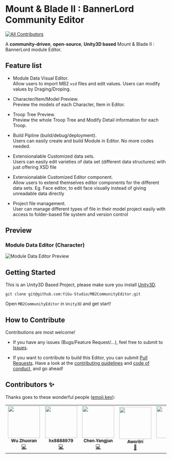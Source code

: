 # Mount &amp; Blade II : BannerLord Community Editor
<!-- ALL-CONTRIBUTORS-BADGE:START - Do not remove or modify this section -->
[![All Contributors](https://img.shields.io/badge/all_contributors-5-orange.svg?style=flat-square)](#contributors-)
<!-- ALL-CONTRIBUTORS-BADGE:END -->

A **community-driven**, **open-source**, **Unity3D based** Mount &amp; Blade II : BannerLord module Editor.

## Feature list

* Module Data Visual Editor.   
  Allow users to import MB2 `xsd` files and edit values. Users can modify values by Draging/Droping.

* Character/Item/Model Preview.    
  Preview the models of each Character, Item in Editor.
  
* Troop Tree Preview.    
  Preview the whole Troop Tree and Modify Detail information for each Troop.
  
* Build Pipline (build/debug/deployment).    
  Users can easily create and build Module in Editor. No more codes needed.

* Extensionalable Customized data sets.    
  Users can easily edit varieties of data set (different data structures) with just offering XSD file

* Extensionalable Customized Editor component.       
  Allow users to extend themselves editor components for the different data sets.
  Eg. Face editor, to edit face visually instead of giving unreadable data directly

* Project file management.       
  User can manage different types of file in their model project easily with access to folder-based file system and version control

## Preview

### Module Data Editor (Character)
![Module Data Editor Preview](Preview/character.gif)

## Getting Started

This is an Unity3D Based Project, please make sure you install [Unity3D](https://unity.com/).

```
git clone git@github.com:YiGu-Studio/MB2CommunityEditor.git
```

Open `MB2CommunityEditor` in `Unity3D` and get start!

## How to Contribute

Contributions are most welcome!

* If you have any issues (Bugs/Feature Request/...), feel free to submit to [Issues](https://github.com/YiGu-Studio/MB2CommunityEditor/issues).

* If you want to contribute to build this Editor, you can submit [Pull Requests](https://github.com/YiGu-Studio/MB2CommunityEditor/pulls). Have a look at the [contributing guidelines](CONTRIBUTING.md) and [code of conduct](CODE_OF_CONDUCT.md), and go ahead!

## Contributors ✨

Thanks goes to these wonderful people ([emoji key](https://allcontributors.org/docs/en/emoji-key)):

<!-- ALL-CONTRIBUTORS-LIST:START - Do not remove or modify this section -->
<!-- prettier-ignore-start -->
<!-- markdownlint-disable -->
<table>
  <tr>
    <td align="center"><a href="http://oliverwu.georgetown.domains/"><img src="https://avatars0.githubusercontent.com/u/8717187?v=4" width="100px;" alt=""/><br /><sub><b>Wu Zhuoran</b></sub></a><br /><a href="https://github.com/YiGu-Studio/MB2CommunityEditor/commits?author=WuZhuoran" title="Code">💻</a></td>
    <td align="center"><a href="https://github.com/hx8888979"><img src="https://avatars0.githubusercontent.com/u/40686819?v=4" width="100px;" alt=""/><br /><sub><b>hx8888979</b></sub></a><br /><a href="https://github.com/YiGu-Studio/MB2CommunityEditor/commits?author=hx8888979" title="Code">💻</a></td>
    <td align="center"><a href="https://github.com/GreenDragonInSea"><img src="https://avatars1.githubusercontent.com/u/52992450?v=4" width="100px;" alt=""/><br /><sub><b>Chen Yangjun</b></sub></a><br /><a href="https://github.com/YiGu-Studio/MB2CommunityEditor/commits?author=GreenDragonInSea" title="Code">💻</a></td>
    <td align="center"><a href="https://github.com/Aworilri"><img src="https://avatars2.githubusercontent.com/u/63013240?v=4" width="100px;" alt=""/><br /><sub><b>Aworilri</b></sub></a><br /><a href="#design-Aworilri" title="Design">🎨</a></td>
    <td align="center"><a href="https://github.com/aloha2020"><img src="https://avatars1.githubusercontent.com/u/63624152?v=4" width="100px;" alt=""/><br /><sub><b>aloha</b></sub></a><br /><a href="https://github.com/YiGu-Studio/MB2CommunityEditor/commits?author=aloha2020" title="Code">💻</a></td>
  </tr>
</table>

<!-- markdownlint-enable -->
<!-- prettier-ignore-end -->
<!-- ALL-CONTRIBUTORS-LIST:END -->
